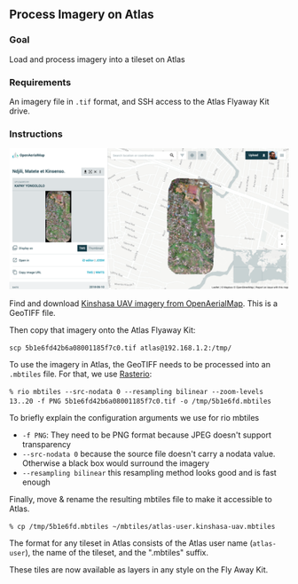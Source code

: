 ## Process Imagery on Atlas

### Goal

Load and process imagery into a tileset on Atlas

### Requirements

An imagery file in `.tif` format, and SSH access to the Atlas Flyaway Kit drive.

<!-- to prepare, we'll put Kinshasa UAV GeoTIFF on device already. https://oin-hotosm.s3.amazonaws.com/5b1e6fd42b6a08001185f7bf/0/5b1e6fd42b6a08001185f7c0.tif -->

### Instructions

![](assets/images/oam-kinshasa-uav.png)

Find and download [Kinshasa UAV imagery from OpenAerialMap](https://map.openaerialmap.org/#/15.363425016403196,-4.3903893867821715,16/square/30001032111233/5b1e70942b6a08001185f7c1?_k=hofxke). This is a GeoTIFF file.

Then copy that imagery onto the Atlas Flyaway Kit:

`scp 5b1e6fd42b6a08001185f7c0.tif atlas@192.168.1.2:/tmp/`

To use the imagery in Atlas, the GeoTIFF needs to be processed into an `.mbtiles` file. For that, we use [Rasterio](https://github.com/mapbox/rio-mbtiles):

`% rio mbtiles --src-nodata 0 --resampling bilinear --zoom-levels 13..20 -f PNG 5b1e6fd42b6a08001185f7c0.tif -o /tmp/5b1e6fd.mbtiles`

To briefly explain the configuration arguments we use for rio mbtiles
* `-f PNG`: They need to be PNG format because JPEG doesn't support transparency
* `--src-nodata 0` because the source file doesn't carry a nodata value. Otherwise a black box would surround the imagery
* `--resampling bilinear` this resampling method looks good and is fast enough

Finally, move & rename the resulting mbtiles file to make it accessible to Atlas.

`% cp /tmp/5b1e6fd.mbtiles ~/mbtiles/atlas-user.kinshasa-uav.mbtiles`

The format for any tileset in Atlas consists of the Atlas user name (`atlas-user`), the name of the tileset, and the ".mbtiles" suffix.

These tiles are now available as layers in any style on the Fly Away Kit.
